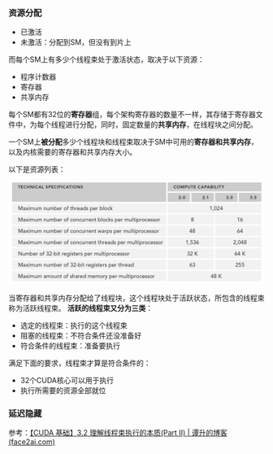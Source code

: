 ### 资源分配

- 已激活
- 未激活：分配到SM，但没有到片上

而每个SM上有多少个线程束处于激活状态，取决于以下资源：

- 程序计数器
- 寄存器
- 共享内存

每个SM都有32位的**寄存器**组，每个架构寄存器的数量不一样，其存储于寄存器文件中，为每个线程进行分配，同时，固定数量的**共享内存**，在线程块之间分配。

一个SM上**被分配**多少个线程块和线程束取决于SM中可用的**寄存器和共享内存**，以及内核需要的寄存器和共享内存大小。

以下是资源列表：

![img](imags/3_2.png)

当寄存器和共享内存分配给了线程块，这个线程块处于活跃状态，所包含的线程束称为活跃线程束。
**活跃的线程束又分为三类**：

- 选定的线程束：执行的这个线程束
- 阻塞的线程束：不符合条件还没准备好
- 符合条件的线程束：准备要执行


满足下面的要求，线程束才算是符合条件的：

- 32个CUDA核心可以用于执行
- 执行所需要的资源全部就位

### 延迟隐藏





参考：[【CUDA 基础】3.2 理解线程束执行的本质(Part II) | 谭升的博客 (face2ai.com)](https://face2ai.com/CUDA-F-3-2-理解线程束执行的本质-P2/)

